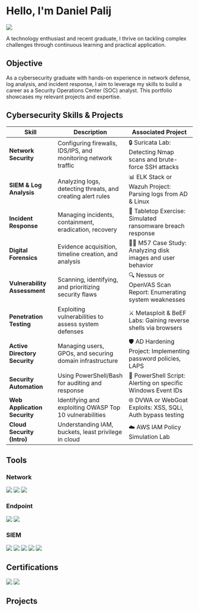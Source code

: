 # Hello, I'm Daniel Palij
<a href="https://www.linkedin.com/in/daniel-palij-1535b7301/"><img src="https://img.shields.io/badge/-LinkedIn-0072b1?&style=for-the-badge&logo=linkedin&logoColor=white" /></a>


A technology enthusiast and recent graduate, I thrive on tackling complex challenges through continuous learning and practical application.

## Objective


As a cybersecurity graduate with hands-on experience in network defense, log analysis, and incident response, I aim to leverage my skills to build a career as a Security Operations Center (SOC) analyst. This portfolio showcases my relevant projects and expertise.

## Cybersecurity Skills & Projects

| Skill                           | Description                                                   | Associated Project                                              |
|--------------------------------|---------------------------------------------------------------|-----------------------------------------------------------------|
| **Network Security**           | Configuring firewalls, IDS/IPS, and monitoring network traffic | 🔒 Suricata Lab: Detecting Nmap scans and brute-force SSH attacks |
| **SIEM & Log Analysis**        | Analyzing logs, detecting threats, and creating alert rules    | 📊 ELK Stack or Wazuh Project: Parsing logs from AD & Linux       |
| **Incident Response**          | Managing incidents, containment, eradication, recovery         | 🚨 Tabletop Exercise: Simulated ransomware breach response        |
| **Digital Forensics**          | Evidence acquisition, timeline creation, and analysis          | 🕵️‍♂️ M57 Case Study: Analyzing disk images and user behavior       |
| **Vulnerability Assessment**   | Scanning, identifying, and prioritizing security flaws         | 🔍 Nessus or OpenVAS Scan Report: Enumerating system weaknesses   |
| **Penetration Testing**        | Exploiting vulnerabilities to assess system defenses           | ⚔️ Metasploit & BeEF Labs: Gaining reverse shells via browsers    |
| **Active Directory Security**  | Managing users, GPOs, and securing domain infrastructure       | 🛡️ AD Hardening Project: Implementing password policies, LAPS     |
| **Security Automation**        | Using PowerShell/Bash for auditing and response                | 🤖 PowerShell Script: Alerting on specific Windows Event IDs      |
| **Web Application Security**   | Identifying and exploiting OWASP Top 10 vulnerabilities        | 🌐 DVWA or WebGoat Exploits: XSS, SQLi, Auth bypass testing       |
| **Cloud Security (Intro)**     | Understanding IAM, buckets, least privilege in cloud           | ☁️ AWS IAM Policy Simulation Lab   |

## Tools

### Network
<div>
    <img src="https://img.shields.io/badge/-Wireshark-1679A7?&style=for-the-badge&logo=Wireshark&logoColor=white" />
    <img src="https://img.shields.io/badge/-Suricata-EF3B2D?&style=for-the-badge&logo=Suricata&logoColor=white" />
    <img src="https://img.shields.io/badge/-Zeek-777BB4?&style=for-the-badge&logo=Zeek&logoColor=white" />
</div>

### Endpoint
<div>
    <img src="https://img.shields.io/badge/-Microsoft_Defender_for_Endpoint-00A4EF?&style=for-the-badge&logo=Microsoft&logoColor=white" />
    <img src="https://img.shields.io/badge/-Velociraptor-4B275F?&style=for-the-badge&logo=Velociraptor&logoColor=white" />
</div>

### SIEM
<div>
  <img src="https://img.shields.io/badge/-Microsoft_Sentinel-0078D4?style=for-the-badge&logo=Microsoft&logoColor=white" />
  <img src="https://img.shields.io/badge/-Splunk-000000?style=for-the-badge&logo=Splunk&logoColor=white" />
  <img src="https://img.shields.io/badge/-Elastic-00BFB3?style=for-the-badge&logo=Elastic&logoColor=white" />
  <img src="https://img.shields.io/badge/-Logstash-005571?style=for-the-badge&logo=Logstash&logoColor=white" />
  <img src="https://img.shields.io/badge/-Kibana-E8478B?style=for-the-badge&logo=Kibana&logoColor=white" />
</div>





## Certifications

<div>
  <img src="https://img.shields.io/badge/-Security%2B-FF0000?style=for-the-badge&logo=CompTIA&logoColor=white" />
  <a href="https://www.coursera.org/professional-certificates/google-it-support" target="_blank">
    <img src="https://img.shields.io/badge/-Google%20IT%20Support-4285F4?style=for-the-badge&logo=Google&logoColor=white" />
  </a>
</div>


## Projects

